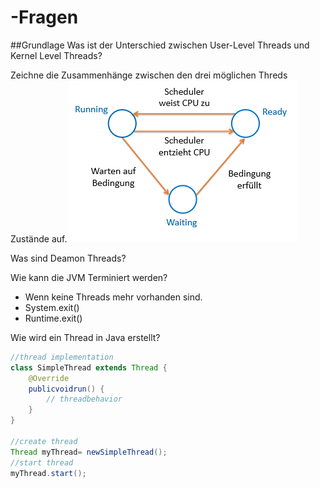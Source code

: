 -Fragen
===================

##Grundlage
Was ist der Unterschied zwischen User-Level Threads und Kernel Level Threads?

Zeichne die Zusammenhänge zwischen den drei möglichen Threds Zustände auf.
![Threadzustände](https://github.com/suizo12/-HSR.modules.PnProg/blob/master/images/threadzustaende.png)
	
Was sind Deamon Threads?

Wie kann die JVM Terminiert werden?
- Wenn keine Threads mehr vorhanden sind.
- System.exit()
- Runtime.exit()

Wie wird ein Thread in Java erstellt?
```java
//thread implementation
class SimpleThread extends Thread {
	@Override
	publicvoidrun() {
		// threadbehavior
	}
}

//create thread
Thread myThread= newSimpleThread();
//start thread
myThread.start();
```

